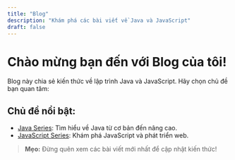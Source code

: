 ```yaml
---
title: "Blog"
description: "Khám phá các bài viết về Java và JavaScript"
draft: false
---
```


# Chào mừng bạn đến với Blog của tôi!

Blog này chia sẻ kiến thức về lập trình Java và JavaScript. Hãy chọn chủ đề bạn quan tâm:

## Chủ đề nổi bật:
- [Java Series](./java): Tìm hiểu về Java từ cơ bản đến nâng cao.
- [JavaScript Series](./javascript): Khám phá JavaScript và phát triển web.

> **Mẹo:** Đừng quên xem các bài viết mới nhất để cập nhật kiến thức!